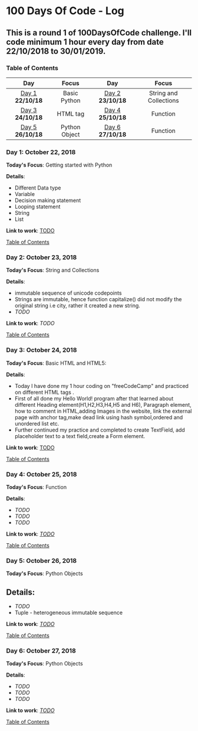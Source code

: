 # 100 Days Of Code - Log
## This is a round 1 of 100DaysOfCode challenge. I'll code minimum 1 hour every day from date 22/10/2018 to 30/01/2019.
<a name="toc"></a>
### Table of Contents 
|Day|Focus|Day|Focus|
|:---:|:-----:|:---:|:-----:|
|[Day 1](#day-1) **22/10/18**|Basic Python|[Day 2](#day-2) **23/10/18**|String and Collections|
|[Day 3](#day-3) **24/10/18**|HTML tag|[Day 4](#day-4) **25/10/18**| Function |
|[Day 5](#day-5) **26/10/18**|Python Object |[Day 6](#day-6) **27/10/18**| Function |
<a name="day-1"></a>
### Day 1: October 22, 2018 
**Today's Focus**: Getting started with Python

**Details**:
 - Different Data type
 - Variable
 - Decision making statement
 - Looping statement
 - String
 - List

**Link to work**: [TODO](http://localhost:8888/tree/Desktop/100DaysOfCode/PythonPractice)

   [Table of Contents](#toc)

<a name="day-2"></a>
### Day 2: October 23, 2018
**Today's Focus**: String and Collections

**Details**:
 - immutable sequence of unicode codepoints
 - Strings are immutable, hence function capitalize() did not modify the original string i.e city, rather it created a new string.
 - _TODO_

**Link to work**: _TODO_

[Table of Contents](#toc)

<a name="day-3"></a>
### Day 3: October 24, 2018 
**Today's Focus**: Basic HTML and HTML5: 

**Details**:
 - Today I have done my 1 hour coding on "freeCodeCamp" and practiced on different HTML tags .
 - First of all done my Hello World! program after that learned about different Heading element(H1,H2,H3,H4,H5 and H6), Paragraph element, how to comment in HTML,adding Images in the website, link the external page with anchor tag,make dead link using hash symbol,ordered and unordered list etc.
 - Further continued my practice and completed to create TextField, add placeholder text to a text field,create a Form element.
 
**Link to work**: [TODO](https://learn.freecodecamp.org/)

[Table of Contents](#toc)

<a name="day-4"></a>
### Day 4: October 25, 2018 
**Today's Focus**: Function

**Details**:
 - _TODO_
 - _TODO_
 - _TODO_

**Link to work**: [_TODO_]()

[Table of Contents](#toc)

<a name="day-5"></a>
### Day 5: October 26, 2018 
**Today's Focus**: Python Objects

**Details**:
 - 
 - _TODO_
 - Tuple - heterogeneous immutable sequence

**Link to work**: [_TODO_](http://localhost:8888/tree/Desktop/100DaysOfCode/PythonPractice)

[Table of Contents](#toc)

<a name="day-6"></a>
### Day 6: October 27, 2018 
**Today's Focus**: Python Objects

**Details**:
 - _TODO_
 - _TODO_
 - _TODO_

**Link to work**: [_TODO_](http://localhost:8888/tree/Desktop/100DaysOfCode/PythonPractice)

[Table of Contents](#toc)